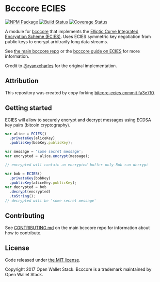 Bcccore ECIES
======

[![NPM Package](https://img.shields.io/npm/v/bcccore-ecies.svg?style=flat-square)](https://www.npmjs.org/package/bcccore-ecies)
[![Build Status](https://img.shields.io/travis/owstack/bcccore-ecies.svg?branch=master&style=flat-square)](https://travis-ci.org/owstack/bcccore-ecies)
[![Coverage Status](https://img.shields.io/coveralls/owstack/bcccore-ecies.svg?style=flat-square)](https://coveralls.io/r/owstack/bcccore-ecies)

A module for [bcccore][bcccore] that implements the [Elliptic Curve Integrated Encryption Scheme (ECIES)][ECIES]. Uses ECIES symmetric key negotiation from public keys to encrypt arbitrarily long data streams.

See [the main bcccore repo](https://github.com/owstack/bcccore) or the [bcccore guide on ECIES](http://bcccore.io/guide/module/ecies/index.html) for more information.

Credit to [@ryanxcharles][ryan] for the original implementation.

## Attribution

This repository was created by copy forking [bitcore-ecies commit fa3e7f0](https://github.com/bitpay/bitcore-ecies/commit/fa3e7f0e0e47c9a6f5ec4e52e06ff8da45912b8c).

## Getting started

ECIES will allow to securely encrypt and decrypt messages using ECDSA key pairs (bitcoin cryptography).

```javascript
var alice = ECIES()
  .privateKey(aliceKey)
  .publicKey(bobKey.publicKey);

var message = 'some secret message';
var encrypted = alice.encrypt(message);

// encrypted will contain an encrypted buffer only Bob can decrypt

var bob = ECIES()
  .privateKey(bobKey)
  .publicKey(aliceKey.publicKey);
var decrypted = bob
  .decrypt(encrypted)
  .toString();
// decrypted will be 'some secret message'
```

## Contributing

See [CONTRIBUTING.md](https://github.com/owstack/bcccore/blob/master/CONTRIBUTING.md) on the main bcccore repo for information about how to contribute.

## License

Code released under [the MIT license](https://github.com/owstack/bcccore/blob/master/LICENSE).

Copyright 2017 Open Wallet Stack. Bcccore is a trademark maintained by Open Wallet Stack.

[bcccore]: http://github.com/owstack/bcccore
[ECIES]: http://en.wikipedia.org/wiki/Integrated_Encryption_Scheme
[ryan]: http://github.com/ryanxcharles
